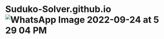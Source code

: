 # Suduko-Solver.github.io![WhatsApp Image 2022-09-24 at 5 29 04 PM](https://user-images.githubusercontent.com/111890989/192099538-19bdef28-7ece-4129-b72d-0200836a8362.jpeg)
